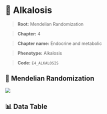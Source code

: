 # 🧪 Alkalosis

> **Root:** Mendelian Randomization

> **Chapter:** 4  

> **Chapter name:** Endocrine and metabolic

> **Phenotype:** Alkalosis  

> **Code:** `E4_ALKALOSIS`

## 🧬 Mendelian Randomization  

<img src="/MR/Figures/Forward/E4_ALKALOSIS.png"/>

## 📊 Data Table

<CsvTableMRF src="/MR_Data/Forward/E4_ALKALOSIS.csv"/>
